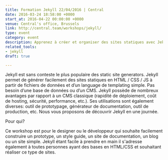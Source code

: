 ```yaml
---
title: Formation Jekyll 22/04/2016 | Central
date: 2016-03-24 18:58:00 +0000
start_at: 2016-04-22 00:00:00 +0000
venue: Central's office, Brussels
link: http://central.team/workshops/jekyll/
type: event
category: event
description: Apprenez à créer et organiser des sites statiques avec Jekyll
related_tools:
- jekyll
draft: true

---
```

Jekyll est sans conteste le plus populaire des static site generators. Jekyll permet de générer facilement des sites statiques en HTML / CSS / JS à partir de fichiers de données et d’un language de templating simple. Pas besoin d’une base de données ou d’un CMS.
Jekyll possède de nombreux avantages par rapport à un CMS classique (rapidité de déploiement, coût de hosting, sécurité, performance, etc.). Ses utilisations sont également diverses: outil de prototypage, générateur de documentation, outil de production, etc. Nous vous proposons de découvrir Jekyll en une journée.

Pour qui?

Ce workshop est pour le designer ou le développeur qui souhaite facilement construire un prototype, un style guide, un site de documentation, un blog ou un site simple. Jekyll étant facile à prendre en main il s'adresse également à toutes personnes ayant des bases en HTML/CSS et souhaitant réaliser ce type de sites.
